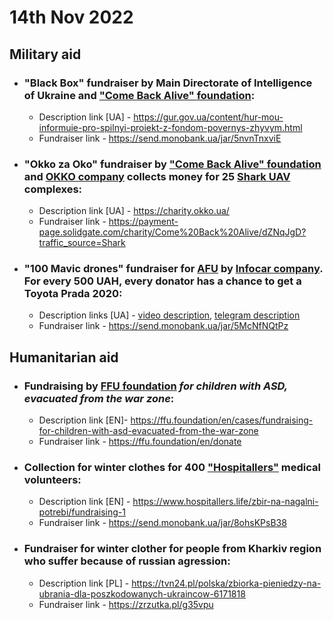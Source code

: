 # 14th Nov 2022

## Military aid
- ### **"Black Box"** fundraiser by Main Directorate of Intelligence of Ukraine and ["Come Back Alive" foundation](https://savelife.in.ua/en/):
  * Description link [UA] - https://gur.gov.ua/content/hur-mou-informuie-pro-spilnyi-proiekt-z-fondom-povernys-zhyvym.html
  * Fundraiser link - https://send.monobank.ua/jar/5nvnTnxviE
- ### **"Okko za Oko"** fundraiser by ["Come Back Alive" foundation](https://savelife.in.ua/en/) and [OKKO company](https://www.okko.ua/en) collects money for 25 [Shark UAV](https://ukrspecsystems.com/shark-uas) complexes:
  * Description link [UA] - https://charity.okko.ua/
  * Fundraiser link - https://payment-page.solidgate.com/charity/Come%20Back%20Alive/dZNqJgD?traffic_source=Shark
- ### **"100 Mavic drones"** fundraiser for [AFU](https://en.wikipedia.org/wiki/Armed_Forces_of_Ukraine) by [Infocar company](https://www.infocar.ua/). For every 500 UAH, every donator has a chance to get a Toyota Prada 2020:
  * Description links [UA] - [video description](https://www.youtube.com/watch?v=p-E32LBlavE), [telegram description](https://www.youtube.com/redirect?event=video_description&redir_token=QUFFLUhqbWU2OC1LdWhnREN4MlRXVkFjcEQzN09oOXRqQXxBQ3Jtc0trNGVEd25BbW0tTkNkdmtQYnFZMXJhUXF4TjdXSTQtNnhVVS1QVFJHdzJFZFpXLTgzZE5MZTdoTlFaTmw2T3FNNlVueG5hOHdkVXhFY0ZuTC1qVW5nNVVncTliVFM5TGxXM1NEWUNxb1BoLWtZb1NJYw&q=https%3A%2F%2Ft.me%2F%2BVUR2lv55YAM0YmNi&v=p-E32LBlavE)
  * Fundraiser link - https://send.monobank.ua/jar/5McNfNQtPz
## Humanitarian aid
- ### Fundraising by [FFU foundation](https://ffu.foundation/en) ***for children with ASD, evacuated from the war zone***:
  * Description link [EN]- https://ffu.foundation/en/cases/fundraising-for-children-with-asd-evacuated-from-the-war-zone
  * Fundraiser link - https://ffu.foundation/en/donate
- ### Collection for **winter clothes for 400 ["Hospitallers"](https://www.hospitallers.life/) medical volunteers**:
  * Description link [EN] - https://www.hospitallers.life/zbir-na-nagalni-potrebi/fundraising-1
  * Fundraiser link - https://send.monobank.ua/jar/8ohsKPsB38
- ### Fundraiser for **winter clother for people from Kharkiv region who suffer because of russian agression**:
  * Description link [PL] - https://tvn24.pl/polska/zbiorka-pieniedzy-na-ubrania-dla-poszkodowanych-ukraincow-6171818
  * Fundraiser link - https://zrzutka.pl/g35vpu